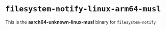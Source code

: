 # `filesystem-notify-linux-arm64-musl`

This is the **aarch64-unknown-linux-musl** binary for `filesystem-notify`
